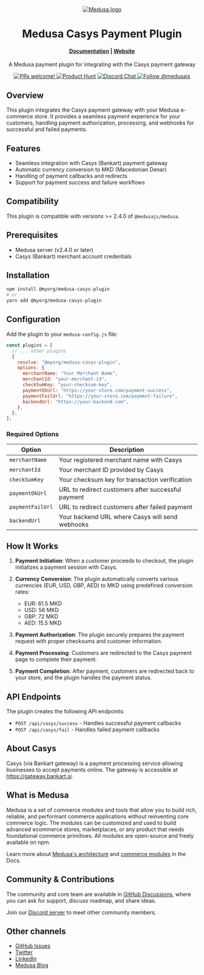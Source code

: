 <p align="center">
  <a href="https://www.medusajs.com">
  <picture>
    <source media="(prefers-color-scheme: dark)" srcset="https://user-images.githubusercontent.com/59018053/229103275-b5e482bb-4601-46e6-8142-244f531cebdb.svg">
    <source media="(prefers-color-scheme: light)" srcset="https://user-images.githubusercontent.com/59018053/229103726-e5b529a3-9b3f-4970-8a1f-c6af37f087bf.svg">
    <img alt="Medusa logo" src="https://user-images.githubusercontent.com/59018053/229103726-e5b529a3-9b3f-4970-8a1f-c6af37f087bf.svg">
    </picture>
  </a>
</p>
<h1 align="center">
  Medusa Casys Payment Plugin
</h1>

<h4 align="center">
  <a href="https://docs.medusajs.com">Documentation</a> |
  <a href="https://www.medusajs.com">Website</a>
</h4>

<p align="center">
  A Medusa payment plugin for integrating with the Casys payment gateway
</p>
<p align="center">
  <a href="https://github.com/medusajs/medusa/blob/master/CONTRIBUTING.md">
    <img src="https://img.shields.io/badge/PRs-welcome-brightgreen.svg?style=flat" alt="PRs welcome!" />
  </a>
    <a href="https://www.producthunt.com/posts/medusa"><img src="https://img.shields.io/badge/Product%20Hunt-%231%20Product%20of%20the%20Day-%23DA552E" alt="Product Hunt"></a>
  <a href="https://discord.gg/xpCwq3Kfn8">
    <img src="https://img.shields.io/badge/chat-on%20discord-7289DA.svg" alt="Discord Chat" />
  </a>
  <a href="https://twitter.com/intent/follow?screen_name=medusajs">
    <img src="https://img.shields.io/twitter/follow/medusajs.svg?label=Follow%20@medusajs" alt="Follow @medusajs" />
  </a>
</p>

## Overview

This plugin integrates the Casys payment gateway with your Medusa e-commerce store. It provides a seamless payment experience for your customers, handling payment authorization, processing, and webhooks for successful and failed payments.

## Features

- Seamless integration with Casys (Bankart) payment gateway
- Automatic currency conversion to MKD (Macedonian Denar)
- Handling of payment callbacks and redirects
- Support for payment success and failure workflows

## Compatibility

This plugin is compatible with versions >= 2.4.0 of `@medusajs/medusa`.

## Prerequisites

- Medusa server (v2.4.0 or later)
- Casys (Bankart) merchant account credentials

## Installation

```bash
npm install @myorg/medusa-casys-plugin
# or
yarn add @myorg/medusa-casys-plugin
```

## Configuration

Add the plugin to your `medusa-config.js` file:

```javascript
const plugins = [
  // ... other plugins
  {
    resolve: "@myorg/medusa-casys-plugin",
    options: {
      merchantName: "Your Merchant Name",
      merchantId: "your-merchant-id",
      checkSumKey: "your-checksum-key",
      paymentOkUrl: "https://your-store.com/payment-success",
      paymentFailUrl: "https://your-store.com/payment-failure",
      backendUrl: "https://your-backend.com",
    },
  },
];
```

### Required Options

| Option           | Description                                        |
| ---------------- | -------------------------------------------------- |
| `merchantName`   | Your registered merchant name with Casys           |
| `merchantId`     | Your merchant ID provided by Casys                 |
| `checkSumKey`    | Your checksum key for transaction verification     |
| `paymentOkUrl`   | URL to redirect customers after successful payment |
| `paymentFailUrl` | URL to redirect customers after failed payment     |
| `backendUrl`     | Your backend URL where Casys will send webhooks    |

## How It Works

1. **Payment Initiation**: When a customer proceeds to checkout, the plugin initializes a payment session with Casys.

2. **Currency Conversion**: The plugin automatically converts various currencies (EUR, USD, GBP, AED) to MKD using predefined conversion rates:

   - EUR: 61.5 MKD
   - USD: 56 MKD
   - GBP: 72 MKD
   - AED: 15.5 MKD

3. **Payment Authorization**: The plugin securely prepares the payment request with proper checksums and customer information.

4. **Payment Processing**: Customers are redirected to the Casys payment page to complete their payment.

5. **Payment Completion**: After payment, customers are redirected back to your store, and the plugin handles the payment status.

## API Endpoints

The plugin creates the following API endpoints:

- `POST /api/casys/success` - Handles successful payment callbacks
- `POST /api/casys/fail` - Handles failed payment callbacks

## About Casys

Casys (via Bankart gateway) is a payment processing service allowing businesses to accept payments online. The gateway is accessible at https://gateway.bankart.si.

## What is Medusa

Medusa is a set of commerce modules and tools that allow you to build rich, reliable, and performant commerce applications without reinventing core commerce logic. The modules can be customized and used to build advanced ecommerce stores, marketplaces, or any product that needs foundational commerce primitives. All modules are open-source and freely available on npm.

Learn more about [Medusa's architecture](https://docs.medusajs.com/learn/introduction/architecture) and [commerce modules](https://docs.medusajs.com/learn/fundamentals/modules/commerce-modules) in the Docs.

## Community & Contributions

The community and core team are available in [GitHub Discussions](https://github.com/medusajs/medusa/discussions), where you can ask for support, discuss roadmap, and share ideas.

Join our [Discord server](https://discord.com/invite/medusajs) to meet other community members.

## Other channels

- [GitHub Issues](https://github.com/medusajs/medusa/issues)
- [Twitter](https://twitter.com/medusajs)
- [LinkedIn](https://www.linkedin.com/company/medusajs)
- [Medusa Blog](https://medusajs.com/blog/)
